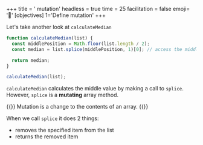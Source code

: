 +++
title = ' mutation'
headless = true
time = 25
facilitation = false
emoji= '🧩'
[objectives]
    1='Define mutation'
+++

Let's take another look at `calculateMedian`

```js
function calculateMedian(list) {
  const middlePosition = Math.floor(list.length / 2);
  const median = list.splice(middlePosition, 1)[0]; // access the middle item in the array

  return median;
}

calculateMedian(list);
```

`calculateMedian` calculates the middle value by making a call to `splice`.
However, `splice` is a **mutating** array method.

{{<note type="tip" title="Recall: mutation">}}
Mutation is a change to the contents of an array.
{{</note>}}

When we call `splice` it does 2 things:

- removes the specified item from the list
- returns the removed item
